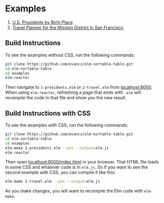# Examples

  1. [U.S. Presidents by Birth Place](https://evancz.github.io/elm-sortable-table/presidents.html)
  2. [Travel Planner for the Mission District in San Francisco](https://evancz.github.io/elm-sortable-table/travel.html)


## Build Instructions

To see the examples *without* CSS, run the following commands:

```bash
git clone https://github.com/evancz/elm-sortable-table.git
cd elm-sortable-table
cd examples
elm-reactor
```

Then navigate to `1-presidents.elm` or `2-travel.elm` from [localhost:8000](http://localhost:8000/). When using `elm-reactor`, refreshing a page that ends with `.elm` will recompile the code in that file and show you the new result.


## Build Instructions with CSS

To see the examples *with* CSS, run the following commands:

```bash
git clone https://github.com/evancz/elm-sortable-table.git
cd elm-sortable-table
cd examples
elm-make 1-presidents.elm --yes --output=elm.js
elm-reactor
```

Then open [localhost:8000/index.html](http://localhost:8000/index.html) in your browser. That HTML file loads in some CSS and whatever code is in `elm.js`. So if you want to see the second example with CSS, you can compile it like this:

```bash
elm-make 2-travel.elm --yes --output=elm.js
```

As you make changes, you will want to recompile the Elm code with `elm-make`.
